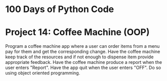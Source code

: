 # 100 Days of Python Code

# Project 14: Coffee Machine (OOP)

Program a coffee machine app where a user can order items from a menu pay for them and get the corresponding change. 
Have the coffee machine keep track of the resources and if not enough to dispense item provide appropriate feedback.
Have the coffee machine produce a report when the user enters "Report". 
Have the app quit when the user enters "OFF".
Do so using object oriented programming.